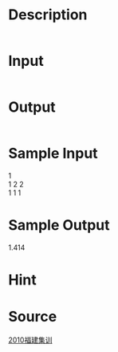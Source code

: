 
# Description

<div class="content"><p><img alt="" src="source/bzoj/2517/img/aHR0cHM6Ly9seWRzeS5jb20vSnVkZ2VPbmxpbmUvdXBsb2FkLzIwMTExMS8xKDMpLmpwZw==.jpg"/></p></div>

# Input

<div class="content"><p><img alt="" src="source/bzoj/2517/img/aHR0cHM6Ly9seWRzeS5jb20vSnVkZ2VPbmxpbmUvdXBsb2FkLzIwMTExMS8yKDMpLmpwZw==.jpg"/></p></div>

# Output

<div class="content"><p><img alt="" src="source/bzoj/2517/img/aHR0cHM6Ly9seWRzeS5jb20vSnVkZ2VPbmxpbmUvdXBsb2FkLzIwMTExMS8zKDMpLmpwZw==.jpg"/></p></div>

# Sample Input

<div class="content"><span class="sampledata">1<br/>
1 2 2<br/>
1 1 1<br/>
</span></div>

# Sample Output

<div class="content"><span class="sampledata">1.414</span></div>

# Hint

<div class="content"><p></p></div>

# Source

<div class="content"><p><a href="problemset.php?search=2010福建集训">2010福建集训</a></p></div>

